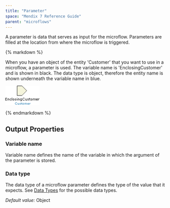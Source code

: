 ```yaml
---
title: "Parameter"
space: "Mendix 7 Reference Guide"
parent: "microflows"
---
```



A parameter is data that serves as input for the microflow. Parameters are filled at the location from where the microflow is triggered.

<div class="alert alert-info">{% markdown %}

When you have an object of the entity 'Customer' that you want to use in a microflow, a parameter is used. The variable name is 'EnclosingCustomer' and is shown in black. The data type is object, therefore the entity name is shown underneath the variable name in blue.

![](attachments/819203/917903.png)

{% endmarkdown %}</div>

## Output Properties

### Variable name

Variable name defines the name of the variable in which the argument of the parameter is stored.

### Data type

The data type of a microflow parameter defines the type of the value that it expects. See [Data Types](data-types) for the possible data types.

_Default value:_ Object
